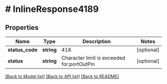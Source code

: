 # # InlineResponse4189

## Properties

Name | Type | Description | Notes
------------ | ------------- | ------------- | -------------
**status_code** | **string** | 418 | [optional]
**status** | **string** | Character limit is exceeded for:portOutPin | [optional]

[[Back to Model list]](../../README.md#models) [[Back to API list]](../../README.md#endpoints) [[Back to README]](../../README.md)
